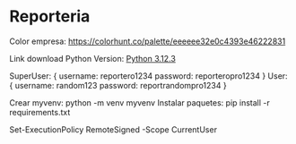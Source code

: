 # Reporteria

Color empresa: https://colorhunt.co/palette/eeeeee32e0c4393e46222831

Link download Python Version: [Python 3.12.3](https://www.python.org/downloads/release/python-3123/)

SuperUser:
{
    username: reportero1234
    password: reporteropro1234
}
User:
{
    username: random123
    password: reportrandompro1234
}

Crear myvenv: python -m venv myvenv
Instalar paquetes: pip install -r requirements.txt

Set-ExecutionPolicy RemoteSigned -Scope CurrentUser
